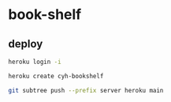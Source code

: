 # book-shelf

## deploy

```bash
heroku login -i

heroku create cyh-bookshelf

git subtree push --prefix server heroku main
```

##
